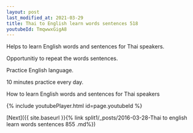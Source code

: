 ```yaml
---
layout: post
last_modified_at: 2021-03-29
title: Thai to English learn words sentences 518 
youtubeId: TmqwwxGigA8
---
```

 
 
Helps to learn English words and sentences for Thai speakers.

Opportunitiy to repeat the words sentences. 

Practice English language. 
 
10 minutes practice every day. 
 
How to learn English words and sentences for Thai speakers 
 
{% include youtubePlayer.html id=page.youtubeId %}
 
 
[Next]({{ site.baseurl }}{% link  split1/_posts/2016-03-28-Thai to english learn words sentences 855 .md%})
 
